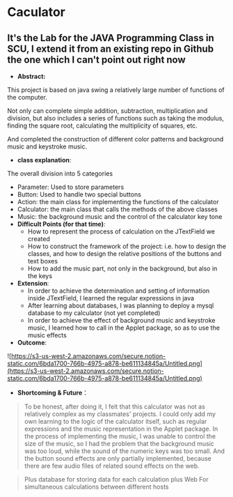 # Caculator

## It's the Lab for the JAVA Programming Class in SCU, I extend it from an existing repo in Github the one which I can't point out right now

- **Abstract:**

This project is based on java swing a relatively large number of functions of the computer.

Not only can complete simple addition, subtraction, multiplication and division, but also includes a series of functions such as taking the modulus, finding the square root, calculating the multiplicity of squares, etc.

And completed the construction of different color patterns and background music and keystroke music.

- **class explanation**:

The overall division into 5 categories

- Parameter: Used to store parameters
- Button: Used to handle two special buttons
- Action: the main class for implementing the functions of the calculator
- Calculator: the main class that calls the methods of the above classes
- Music: the background music and the control of the calculator key tone
- **Difficult Points (for that time)**:
    - How to represent the process of calculation on the JTextField we created
    - How to construct the framework of the project: i.e. how to design the classes, and how to design the relative positions of the buttons and text boxes
    - How to add the music part, not only in the background, but also in the keys
- **Extension**:
    - In order to achieve the determination and setting of information inside JTextField, I learned the regular expressions in java
    - After learning about databases, I was planning to deploy a mysql database to my calculator (not yet completed)
    - In order to achieve the effect of background music and keystroke music, I learned how to call in the Applet package, so as to use the music effects
- **Outcome**:

![https://s3-us-west-2.amazonaws.com/secure.notion-static.com/6bda1700-766b-4975-a878-be611134845a/Untitled.png](https://s3-us-west-2.amazonaws.com/secure.notion-static.com/6bda1700-766b-4975-a878-be611134845a/Untitled.png)

- **Shortcoming & Future**：

> To be honest, after doing it, I felt that this calculator was not as relatively complex as my classmates' projects.
I could only add my own learning to the logic of the calculator itself, such as regular expressions and the music representation in the Applet package.
In the process of implementing the music, I was unable to control the size of the music, so I had the problem that the background music was too loud, while the sound of the numeric keys was too small.
And the button sound effects are only partially implemented, because there are few audio files of related sound effects on the web.

> Plus database
for storing data for each calculation
plus Web
For simultaneous calculations between different hosts
